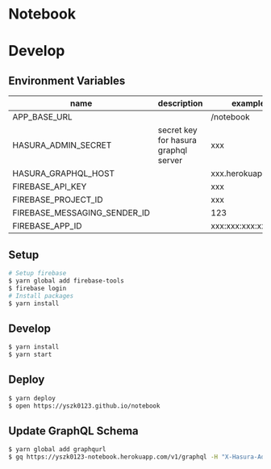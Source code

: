 # Notebook

# Develop
## Environment Variables

| name | description | example |
| --- | --- | --- |
| APP_BASE_URL |  | /notebook |
| HASURA_ADMIN_SECRET | secret key for hasura graphql server | xxx |
| HASURA_GRAPHQL_HOST |  | xxx.herokuapp.com |
| FIREBASE_API_KEY |  | xxx |
| FIREBASE_PROJECT_ID |  | xxx |
| FIREBASE_MESSAGING_SENDER_ID |  | 123 |
| FIREBASE_APP_ID |  | xxx:xxx:xxx:xxx |

## Setup

```bash
# Setup firebase
$ yarn global add firebase-tools
$ firebase login
# Install packages
$ yarn install
```

## Develop

```sh
$ yarn install
$ yarn start
```

## Deploy

```sh
$ yarn deploy
$ open https://yszk0123.github.io/notebook
```

## Update GraphQL Schema

```bash
$ yarn global add graphqurl
$ gq https://yszk0123-notebook.herokuapp.com/v1/graphql -H "X-Hasura-Admin-Secret: $HASURA_ADMIN_SECRET" --introspect > schema.graphql
```
